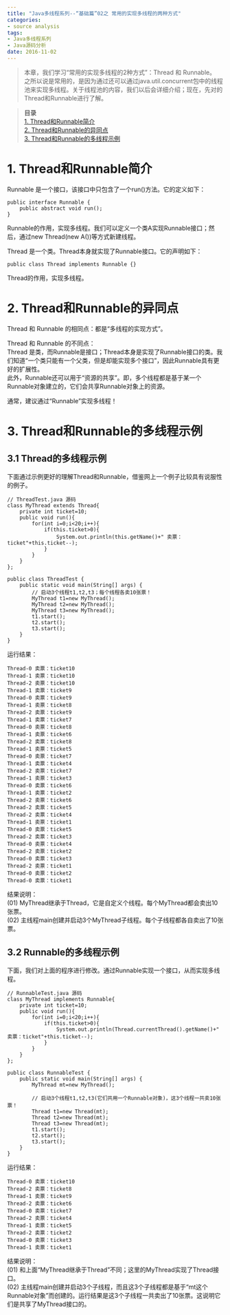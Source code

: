 ```yaml
---
title: "Java多线程系列--“基础篇”02之 常用的实现多线程的两种方式"
categories: 
- source analysis
tags: 
- Java多线程系列
- Java源码分析
date: 2016-11-02
---
```


> 本章，我们学习“常用的实现多线程的2种方式”：Thread 和 Runnable。  
之所以说是常用的，是因为通过还可以通过java.util.concurrent包中的线程池来实现多线程。关于线程池的内容，我们以后会详细介绍；现在，先对的Thread和Runnable进行了解。

> **目录**  
> [1. Thread和Runnable简介](#anchor1)   
> [2. Thread和Runnable的异同点](#anchor2)   
> [3. Thread和Runnable的多线程示例](#anchor3)   


<a name="anchor1"></a>
# 1. Thread和Runnable简介

Runnable 是一个接口，该接口中只包含了一个run()方法。它的定义如下：

    public interface Runnable {
        public abstract void run();
    }

Runnable的作用，实现多线程。我们可以定义一个类A实现Runnable接口；然后，通过new Thread(new A())等方式新建线程。

 

Thread 是一个类。Thread本身就实现了Runnable接口。它的声明如下：

    public class Thread implements Runnable {}

Thread的作用，实现多线程。

 
<a name="anchor2"></a>
# 2. Thread和Runnable的异同点

Thread 和 Runnable 的相同点：都是“多线程的实现方式”。

Thread 和 Runnable 的不同点：  
Thread 是类，而Runnable是接口；Thread本身是实现了Runnable接口的类。我们知道“一个类只能有一个父类，但是却能实现多个接口”，因此Runnable具有更好的扩展性。  
此外，Runnable还可以用于“资源的共享”。即，多个线程都是基于某一个Runnable对象建立的，它们会共享Runnable对象上的资源。

通常，建议通过“Runnable”实现多线程！

 
<a name="anchor3"></a>
# 3. Thread和Runnable的多线程示例
## 3.1 Thread的多线程示例

下面通过示例更好的理解Thread和Runnable，借鉴网上一个例子比较具有说服性的例子。

    // ThreadTest.java 源码
    class MyThread extends Thread{
        private int ticket=10;  
        public void run(){
            for(int i=0;i<20;i++){ 
                if(this.ticket>0){
                    System.out.println(this.getName()+" 卖票：ticket"+this.ticket--);
                }
            }
        } 
    };

    public class ThreadTest {  
        public static void main(String[] args) {  
            // 启动3个线程t1,t2,t3；每个线程各卖10张票！
            MyThread t1=new MyThread();
            MyThread t2=new MyThread();
            MyThread t3=new MyThread();
            t1.start();
            t2.start();
            t3.start();
        }  
    } 

运行结果：

    Thread-0 卖票：ticket10
    Thread-1 卖票：ticket10
    Thread-2 卖票：ticket10
    Thread-1 卖票：ticket9
    Thread-0 卖票：ticket9
    Thread-1 卖票：ticket8
    Thread-2 卖票：ticket9
    Thread-1 卖票：ticket7
    Thread-0 卖票：ticket8
    Thread-1 卖票：ticket6
    Thread-2 卖票：ticket8
    Thread-1 卖票：ticket5
    Thread-0 卖票：ticket7
    Thread-1 卖票：ticket4
    Thread-2 卖票：ticket7
    Thread-1 卖票：ticket3
    Thread-0 卖票：ticket6
    Thread-1 卖票：ticket2
    Thread-2 卖票：ticket6
    Thread-2 卖票：ticket5
    Thread-2 卖票：ticket4
    Thread-1 卖票：ticket1
    Thread-0 卖票：ticket5
    Thread-2 卖票：ticket3
    Thread-0 卖票：ticket4
    Thread-2 卖票：ticket2
    Thread-0 卖票：ticket3
    Thread-2 卖票：ticket1
    Thread-0 卖票：ticket2
    Thread-0 卖票：ticket1

结果说明：  
(01) MyThread继承于Thread，它是自定义个线程。每个MyThread都会卖出10张票。  
(02) 主线程main创建并启动3个MyThread子线程。每个子线程都各自卖出了10张票。

 
## 3.2 Runnable的多线程示例

下面，我们对上面的程序进行修改。通过Runnable实现一个接口，从而实现多线程。

    // RunnableTest.java 源码
    class MyThread implements Runnable{  
        private int ticket=10;  
        public void run(){
            for(int i=0;i<20;i++){ 
                if(this.ticket>0){
                    System.out.println(Thread.currentThread().getName()+" 卖票：ticket"+this.ticket--);
                }
            }
        } 
    }; 

    public class RunnableTest {  
        public static void main(String[] args) {  
            MyThread mt=new MyThread();

            // 启动3个线程t1,t2,t3(它们共用一个Runnable对象)，这3个线程一共卖10张票！
            Thread t1=new Thread(mt);
            Thread t2=new Thread(mt);
            Thread t3=new Thread(mt);
            t1.start();
            t2.start();
            t3.start();
        }  
    }

运行结果：

    Thread-0 卖票：ticket10
    Thread-2 卖票：ticket8
    Thread-1 卖票：ticket9
    Thread-2 卖票：ticket6
    Thread-0 卖票：ticket7
    Thread-2 卖票：ticket4
    Thread-1 卖票：ticket5
    Thread-2 卖票：ticket2
    Thread-0 卖票：ticket3
    Thread-1 卖票：ticket1

结果说明：  
(01) 和上面“MyThread继承于Thread”不同；这里的MyThread实现了Thread接口。  
(02) 主线程main创建并启动3个子线程，而且这3个子线程都是基于“mt这个Runnable对象”而创建的。运行结果是这3个子线程一共卖出了10张票。这说明它们是共享了MyThread接口的。

 
